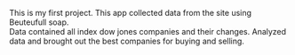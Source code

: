 This is my first project. This app collected data from  the site using Beuteufull soap.  
Data contained all index dow jones companies and their changes.
Analyzed data and brought out the best companies for buying and selling. 
